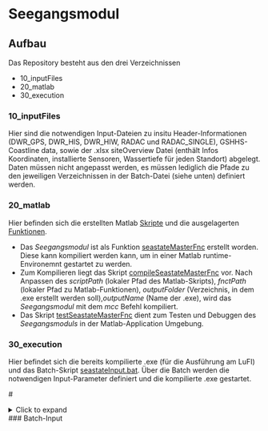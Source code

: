 # Seegangsmodul

## Aufbau
Das Repository besteht aus den drei Verzeichnissen 
- 10_inputFiles
- 20_matlab
- 30_execution


### 10_inputFiles
Hier sind die notwendigen Input-Dateien zu insitu Header-Informationen (DWR_GPS, DWR_HIS, DWR_HIW, RADAC und RADAC_SINGLE), GSHHS-Coastline data, sowie der .xlsx siteOverview Datei (enthält Infos Koordinaten, installierte Sensoren, Wassertiefe für jeden Standort) abgelegt. Daten müssen nicht angepasst werden, es müssen lediglich die Pfade zu den jeweiligen Verzeichnissen in der Batch-Datei (siehe unten) definiert werden.

### 20_matlab
Hier befinden sich die erstellten Matlab [Skripte](https://gitlab.projekt.uni-hannover.de/lufi-openrave/seegangsmodul/-/tree/master/20_matlab/10_scripts) und die ausgelagerten [Funktionen](https://gitlab.uni-hannover.de/lufi_ag_offshore/seegangsmodul/-/tree/main/10_matlab/20_functions). 
- Das _Seegangsmodul_ ist als Funktion [seastateMasterFnc](https://gitlab.projekt.uni-hannover.de/lufi-openrave/seegangsmodul/-/blob/master/20_matlab/10_scripts/seastateMasterFnc.m) erstellt worden. Diese kann kompiliert werden kann, um in einer Matlab runtime-Environemnt gestartet zu werden. 
- Zum Kompilieren liegt das Skript [compileSeastateMasterFnc](https://gitlab.projekt.uni-hannover.de/lufi-openrave/seegangsmodul/-/blob/master/20_matlab/10_scripts/compileSeastateMasterFnc.m) vor. Nach Anpassen des _scriptPath_ (lokaler Pfad des Matlab-Skripts), _fnctPath_ (lokaler Pfad zu Matlab-Funktionen), _outputFolder_ (Verzeichnis, in dem .exe erstellt werden soll),_outputName_ (Name der .exe), wird das _Seegangsmodul_ mit dem _mcc_ Befehl kompiliert.
- Das Skript [testSeastateMasterFnc](https://gitlab.projekt.uni-hannover.de/lufi-openrave/seegangsmodul/-/blob/master/20_matlab/10_scripts/testSeastateMasterFnc.m) dient zum Testen und Debuggen des _Seegangsmoduls_ in der Matlab-Application Umgebung.

### 30_execution
Hier befindet sich die bereits kompilierte .exe (für die Ausführung am LuFI) und das Batch-Skript [seastateInput.bat](https://gitlab.projekt.uni-hannover.de/lufi-openrave/seegangsmodul/-/blob/master/30_execution/seastateInput.bat). Über die Batch werden die notwendigen Input-Parameter definiert und die kompilierte .exe gestartet. 

#<details><summary>Click to expand</summary>

</details>### Batch-Input


